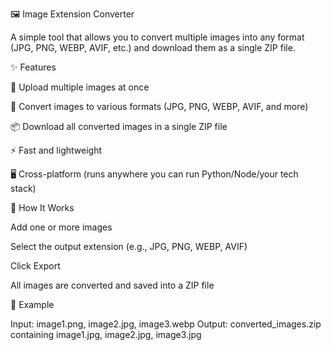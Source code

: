 🖼️ Image Extension Converter

A simple tool that allows you to convert multiple images into any format (JPG, PNG, WEBP, AVIF, etc.) and download them as a single ZIP file.

✨ Features

📂 Upload multiple images at once

🔄 Convert images to various formats (JPG, PNG, WEBP, AVIF, and more)

📦 Download all converted images in a single ZIP file

⚡ Fast and lightweight

🖥️ Cross-platform (runs anywhere you can run Python/Node/your tech stack)

🚀 How It Works

Add one or more images

Select the output extension (e.g., JPG, PNG, WEBP, AVIF)

Click Export

All images are converted and saved into a ZIP file

📸 Example

Input: image1.png, image2.jpg, image3.webp
Output: converted_images.zip containing image1.jpg, image2.jpg, image3.jpg
